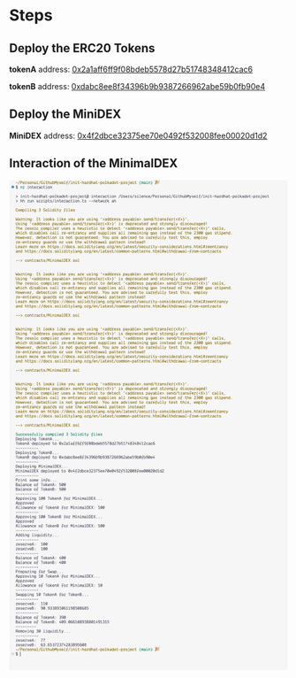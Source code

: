 # Steps

## Deploy the ERC20 Tokens

**tokenA** address: [0x2a1aff6ff9f08bdeb5578d27b51748348412cac6](https://blockscout-asset-hub.parity-chains-scw.parity.io/address/0x2a1aff6ff9f08bdeb5578d27b51748348412cac6?tab=txs)

**tokenB** address: [0xdabc8ee8f34396b9b9387266962abe59b0fb90e4](https://blockscout-asset-hub.parity-chains-scw.parity.io/address/0xdabc8ee8f34396b9b9387266962abe59b0fb90e4?tab=txs)

## Deploy the MiniDEX

**MiniDEX** address: [0x4f2dbce32375ee70e0492f532008fee00020d1d2](https://blockscout-asset-hub.parity-chains-scw.parity.io/address/0x4f2dbce32375ee70e0492f532008fee00020d1d2?tab=txs)

## Interaction of the MinimalDEX

![Interaction](./images/interaction.png)
